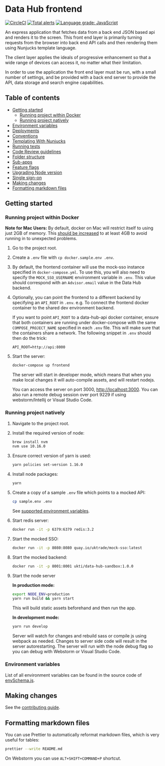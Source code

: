 # Data Hub frontend

[![CircleCI](https://circleci.com/gh/uktrade/data-hub-frontend.svg?style=svg)](https://circleci.com/gh/uktrade/data-hub-frontend)
[![Total alerts](https://img.shields.io/lgtm/alerts/g/uktrade/data-hub-frontend.svg?logo=lgtm&logoWidth=18)](https://lgtm.com/projects/g/uktrade/data-hub-frontend/alerts/)
[![Language grade: JavaScript](https://img.shields.io/lgtm/grade/javascript/g/uktrade/data-hub-frontend.svg?logo=lgtm&logoWidth=18)](https://lgtm.com/projects/g/uktrade/data-hub-frontend/context:javascript)

An express application that fetches data from a back end JSON based api and renders it to the screen.
This front end layer is primarily turning requests from the browser into back end API calls and then
rendering them using Nunjucks template language.

The client layer applies the ideals of progressive enhancement so that a wide range of devices can
access it, no matter what their limitation.

In order to use the application the front end layer must be run, with a small number of settings,
and be provided with a back end server to provide the API, data storage and search engine capabilities.

## Table of contents

- [Getting started](#getting-started)
  - [Running project within Docker](#running-project-within-docker)
  - [Running project natively](#running-project-natively)
- [Environment variables](#environment-variables)
- [Deployments](./docs/Deployments.md)
- [Conventions](./docs/Conventions.md)
- [Templating With Nunjucks](./docs/Templating%20with%20Nunjucks.md)
- [Running tests](./docs/Running%20tests.md)
- [Code Review guidelines](./docs/Code%20review%20guidelines.md)
- [Folder structure](./docs/Folder%20structure.md)
- [Sub-apps](./docs/Sub-apps.md)
- [Feature flags](./docs/Feature%20flags.md)
- [Upgrading Node version](./docs/Upgrading%20Node%20version.md)
- [Single sign-on](./docs/Single%20sign-on.md)
- [Making changes](#making-changes)
- [Formatting markdown files](#formatting-markdown-files)

## Getting started

### Running project within Docker

**Note for Mac Users:** By default, docker on Mac will restrict itself to using just 2GB of memory. This [should be increased](https://docs.docker.com/docker-for-mac/#resources) to at least 4GB to avoid running in to unexpected problems.

1.  Go to the project root.

2.  Create a `.env` file with `cp docker.sample.env .env`.

3.  By default, the frontend container will use the mock-sso instance specified
    in `docker-compose.yml`.  To use this, you will also need to specify the `MOCK_SSO_USERNAME`
    environment variable in `.env`.
    This value should correspond with an `Advisor.email` value in the Data Hub backend.

4.  Optionally, you can point the frontend to a different backend by specifying
    an `API_ROOT` in `.env`. e.g. To connect the frontend docker container to the
    shared dev environment backend.

    If you want to point `API_ROOT` to a data-hub-api docker container, ensure
    that both containers are running under docker-compose with the same
    `COMPOSE_PROJECT_NAME` specified in each `.env` file. This will make sure
    that the containers share a network. The following snippet in `.env` should then
    do the trick:

    ```
    API_ROOT=http://api:8000
    ```
  
5.  Start the server:

    ```bash
    docker-compose up frontend
    ```

    The server will start in developer mode, which means that when you make local changes it will auto-compile assets, and will restart nodejs.

    You can access the server on port 3000,
    [http://localhost:3000](http://localhost:3000). You can also run a remote
    debug session over port 9229 if using webstorm/Intellij or Visual Studio Code.

### Running project natively

1.  Navigate to the project root.

2.  Install the required version of node:

    ```bash
    brew install nvm
    nvm use 10.16.0
    ```

3.  Ensure correct version of yarn is used:

    ```bash
    yarn policies set-version 1.16.0
    ```

4.  Install node packages:

    ```bash
    yarn
    ```

5.  Create a copy of a sample `.env` file which points to a mocked API:

    ```bash
    cp sample.env .env
    ```

    See [supported environment variables](./docs/Environment%20variables.md).

6.  Start redis server:

    ```bash
    docker run -it -p 6379:6379 redis:3.2
    ```

7.  Start the mocked SSO:

    ```bash
    docker run -it -p 8080:8080 quay.io/uktrade/mock-sso:latest
    ```

8.  Start the mocked backend:

    ```bash
    docker run -it -p 8001:8001 ukti/data-hub-sandbox:1.0.0
    ```

9.  Start the node server

    **In production mode:**

    ```bash
    export NODE_ENV=production
    yarn run build && yarn start
    ```

    This will build static assets beforehand and then run the app.

    **In development mode:**

    ```bash
    yarn run develop
    ```

    Server will watch for changes and rebuild sass or compile js using webpack as
    needed. Changes to server side code will result in the server autorestarting.
    The server will run with the node debug flag so you can debug with Webstorm
    or Visual Studio Code.

### Environment variables

List of all environment variables can be found in the source code of [envSchema.js](./src/config/envSchema.js).

## Making changes

See the [contributing guide](./CONTRIBUTING.md).

## Formatting markdown files

You can use Prettier to automatically reformat markdown files, which is very useful for tables:

```bash
prettier --write README.md
```

On Webstorm you can use `ALT+SHIFT+COMMAND+P` shortcut.
